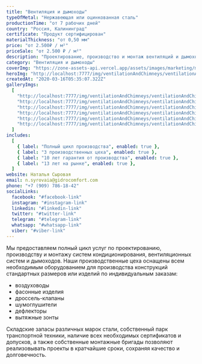 ```yaml
---
title: "Вентиляция и дымоходы"
typeOfMetal: "Нержавеющая или оцинкованная сталь"
productionTime: "от 7 рабочих дней"
country: "Россия, Калининград"
certificate: "Продукт сертифицирован"
materialThickness: "от 0,50 мм"
price: "от 2.500₽ / м²"
priceSale: "от 2.500 ₽ / м²"
description: "Проектирование, производство и монтаж вентиляций и дымоходов любой сложности"
category: "Вентиляция и дымоходы"
coverImg: "https://zone-assets-api.vercel.app/assets/images/marketing/marketing_1.jpg"
heroImg: "http://localhost:7777/img/ventilationAndChimneys/ventilationAndChimneys_1.jpg"
createdAt: "2020-03-16T05:35:07.322Z"
galleryImgs:
  [
    "http://localhost:7777/img/ventilationAndChimneys/ventilationAndChimneys_1.jpg",
    "http://localhost:7777/img/ventilationAndChimneys/ventilationAndChimneys_2.jpg",
    "http://localhost:7777/img/ventilationAndChimneys/ventilationAndChimneys_3.jpg",
    "http://localhost:7777/img/ventilationAndChimneys/ventilationAndChimneys_4.jpg",
    "http://localhost:7777/img/ventilationAndChimneys/ventilationAndChimneys_5.jpg",
    "http://localhost:7777/img/ventilationAndChimneys/ventilationAndChimneys_6.jpg",
  ]
includes:
  [
    { label: "Полный цикл производства", enabled: true },
    { label: "3 производственных цеха", enabled: true },
    { label: "10 лет гарантия от производства", enabled: true },
    { label: "13 лет на рынке", enabled: true },
  ]
website: Наталья Сыровая
email: n.syrovaia@gidrocomfort.com
phone: "+7 (909) 786-18-42"
socialLinks:
  facebook: "#facebook-link"
  instagram: "#instagram-link"
  linkedin: "#linkedin-link"
  twitter: "#twitter-link"
  telegram: "#telegram-link"
  whatsapp: "#whatsapp-link"
  viber: "#viber-link"
---
```


Мы предоставляем полный цикл услуг по проектированию, производству и монтажу систем кондиционирования, вентиляционных систем и дымоходов. Наши производственные цеха оснащены всем необходимым оборудованием для производства конструкций стандартных размеров или изделий по индивидуальным заказам:

- воздуховоды
- фасонные изделия
- дроссель-клапаны
- шумоглушители
- дефлекторы
- вытяжные зонты

Складские запасы различных марок стали, собственный парк транспортной техники, наличие всех необходимых сертификатов и допусков, а также собственные монтажные бригады позволяют реализовывать проекты в кратчайшие сроки, сохраняя качество и долговечность.
